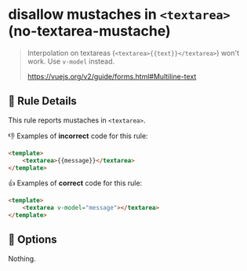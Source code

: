 # disallow mustaches in `<textarea>` (no-textarea-mustache)

> Interpolation on textareas (`<textarea>{{text}}</textarea>`) won't work. Use `v-model` instead.
>
> https://vuejs.org/v2/guide/forms.html#Multiline-text

## :book: Rule Details

This rule reports mustaches in `<textarea>`.

:-1: Examples of **incorrect** code for this rule:

```html
<template>
    <textarea>{{message}}</textarea>
</template>
```

:+1: Examples of **correct** code for this rule:

```html
<template>
    <textarea v-model="message"></textarea>
</template>
```

## :wrench: Options

Nothing.
